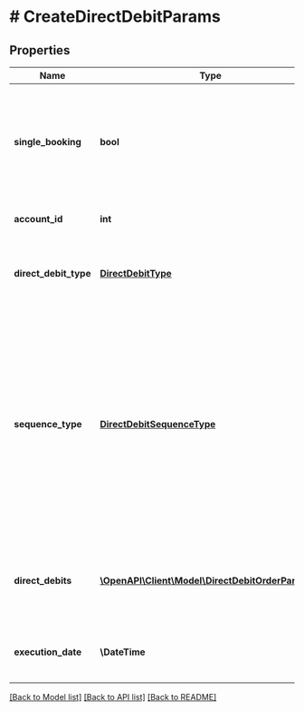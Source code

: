 # # CreateDirectDebitParams

## Properties

Name | Type | Description | Notes
------------ | ------------- | ------------- | -------------
**single_booking** | **bool** | This field is only relevant when you pass multiple orders. It determines whether the orders should be processed by the bank as one collective booking (in case of &#39;false&#39;), or as single bookings (in case of &#39;true&#39;). Note that it is subject to the bank whether it will regard the field. Default value is &#39;false&#39;. | [optional] [default to false]
**account_id** | **int** | Identifier of the account that should be used for the direct debit. |
**direct_debit_type** | [**DirectDebitType**](DirectDebitType.md) | &lt;strong&gt;Type:&lt;/strong&gt; DirectDebitType&lt;br/&gt; Type of the direct debit; either &lt;code&gt;BASIC&lt;/code&gt; or &lt;code&gt;B2B&lt;/code&gt; (Business-To-Business). |
**sequence_type** | [**DirectDebitSequenceType**](DirectDebitSequenceType.md) | &lt;strong&gt;Type:&lt;/strong&gt; DirectDebitSequenceType&lt;br/&gt; Sequence type of the direct debit. Possible values:&lt;br/&gt;&lt;br/&gt;&amp;bull; &lt;code&gt;OOFF&lt;/code&gt; - means that this is a one-time direct debit order&lt;br/&gt;&amp;bull; &lt;code&gt;FRST&lt;/code&gt; - means that this is the first in a row of multiple direct debit orders&lt;br/&gt;&amp;bull; &lt;code&gt;RCUR&lt;/code&gt; - means that this is one (but not the first or final) within a row of multiple direct debit orders&lt;br/&gt;&amp;bull; &lt;code&gt;FNAL&lt;/code&gt; - means that this is the final in a row of multiple direct debit orders&lt;br/&gt;&lt;br/&gt; |
**direct_debits** | [**\OpenAPI\Client\Model\DirectDebitOrderParams[]**](DirectDebitOrderParams.md) | &lt;strong&gt;Type:&lt;/strong&gt; DirectDebitOrderParams&lt;br/&gt; List of direct debit orders (may contain at most 15000 items). Please note that collective direct debit may not always be supported. |
**execution_date** | **\DateTime** | &lt;strong&gt;Format:&lt;/strong&gt; &#39;YYYY-MM-DD&#39;&lt;br/&gt;Execution date for the direct debit(s). May not be in the past. |

[[Back to Model list]](../../README.md#models) [[Back to API list]](../../README.md#endpoints) [[Back to README]](../../README.md)
